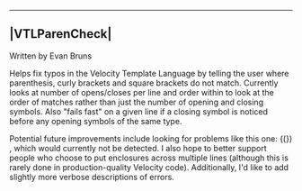 ---------------
|VTLParenCheck|
---------------
Written by Evan Bruns

Helps fix typos in the Velocity Template Language by telling the user where parenthesis, curly brackets and square brackets do not match.
Currently looks at number of opens/closes per line and order within to look at the order of matches rather than just the number of opening and closing symbols.
Also "fails fast" on a given line if a closing symbol is noticed before any opening symbols of the same type.

Potential future improvements include looking for problems like this one: {(}) , which would currently not be detected.
I also hope to better support people who choose to put enclosures across multiple lines (although this is rarely done in production-quality Velocity code).
Additionally, I'd like to add slightly more verbose descriptions of errors.
